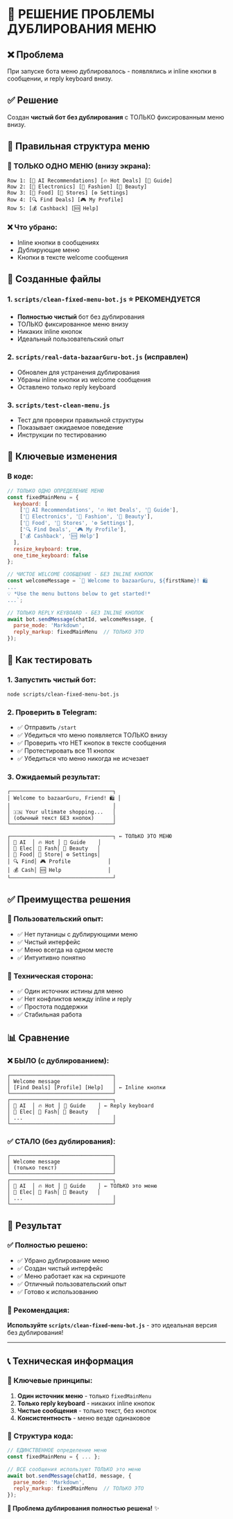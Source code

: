# 🎯 РЕШЕНИЕ ПРОБЛЕМЫ ДУБЛИРОВАНИЯ МЕНЮ

## ❌ Проблема
При запуске бота меню дублировалось - появлялись и inline кнопки в сообщении, и reply keyboard внизу.

## ✅ Решение
Создан **чистый бот без дублирования** с ТОЛЬКО фиксированным меню внизу.

## 📱 Правильная структура меню

### 🎯 ТОЛЬКО ОДНО МЕНЮ (внизу экрана):
```
Row 1: [🤖 AI Recommendations] [🔥 Hot Deals] [📖 Guide]
Row 2: [📱 Electronics] [👗 Fashion] [💄 Beauty]
Row 3: [🍔 Food] [🏪 Stores] [⚙️ Settings]
Row 4: [🔍 Find Deals] [🎮 My Profile]
Row 5: [💰 Cashback] [🆘 Help]
```

### ❌ Что убрано:
- Inline кнопки в сообщениях
- Дублирующие меню
- Кнопки в тексте welcome сообщения

## 🔧 Созданные файлы

### 1. `scripts/clean-fixed-menu-bot.js` ⭐ РЕКОМЕНДУЕТСЯ
- **Полностью чистый** бот без дублирования
- ТОЛЬКО фиксированное меню внизу
- Никаких inline кнопок
- Идеальный пользовательский опыт

### 2. `scripts/real-data-bazaarGuru-bot.js` (исправлен)
- Обновлен для устранения дублирования
- Убраны inline кнопки из welcome сообщения
- Оставлено только reply keyboard

### 3. `scripts/test-clean-menu.js`
- Тест для проверки правильной структуры
- Показывает ожидаемое поведение
- Инструкции по тестированию

## 🎯 Ключевые изменения

### В коде:
```javascript
// ТОЛЬКО ОДНО ОПРЕДЕЛЕНИЕ МЕНЮ
const fixedMainMenu = {
  keyboard: [
    ['🤖 AI Recommendations', '🔥 Hot Deals', '📖 Guide'],
    ['📱 Electronics', '👗 Fashion', '💄 Beauty'],
    ['🍔 Food', '🏪 Stores', '⚙️ Settings'],
    ['🔍 Find Deals', '🎮 My Profile'],
    ['💰 Cashback', '🆘 Help']
  ],
  resize_keyboard: true,
  one_time_keyboard: false
};

// ЧИСТОЕ WELCOME СООБЩЕНИЕ - БЕЗ INLINE КНОПОК
const welcomeMessage = `🎉 Welcome to bazaarGuru, ${firstName}! 🛍️
...
💡 *Use the menu buttons below to get started!*
...`;

// ТОЛЬКО REPLY KEYBOARD - БЕЗ INLINE КНОПОК
await bot.sendMessage(chatId, welcomeMessage, {
  parse_mode: 'Markdown',
  reply_markup: fixedMainMenu  // ТОЛЬКО ЭТО
});
```

## 🚀 Как тестировать

### 1. Запустить чистый бот:
```bash
node scripts/clean-fixed-menu-bot.js
```

### 2. Проверить в Telegram:
- ✅ Отправить `/start`
- ✅ Убедиться что меню появляется ТОЛЬКО внизу
- ✅ Проверить что НЕТ кнопок в тексте сообщения
- ✅ Протестировать все 11 кнопок
- ✅ Убедиться что меню никогда не исчезает

### 3. Ожидаемый результат:
```
┌─────────────────────────────────┐
│ Welcome to bazaarGuru, Friend! 🛍️ │
│                                 │
│ 🇮🇳 Your ultimate shopping...   │
│ (обычный текст БЕЗ кнопок)      │
└─────────────────────────────────┘

┌─────────────────────────────────┐ ← ТОЛЬКО ЭТО МЕНЮ
│ 🤖 AI  │ 🔥 Hot │ 📖 Guide    │
│ 📱 Elec│ 👗 Fash│ 💄 Beauty   │
│ 🍔 Food│ 🏪 Store│ ⚙️ Settings│
│ 🔍 Find│ 🎮 Profile            │
│ 💰 Cash│ 🆘 Help               │
└─────────────────────────────────┘
```

## ✅ Преимущества решения

### 🎯 Пользовательский опыт:
- ✅ Нет путаницы с дублирующими меню
- ✅ Чистый интерфейс
- ✅ Меню всегда на одном месте
- ✅ Интуитивно понятно

### 🔧 Техническая сторона:
- ✅ Один источник истины для меню
- ✅ Нет конфликтов между inline и reply
- ✅ Простота поддержки
- ✅ Стабильная работа

## 📊 Сравнение

### ❌ БЫЛО (с дублированием):
```
┌─────────────────────────────────┐
│ Welcome message                 │
│ [Find Deals] [Profile] [Help]   │ ← Inline кнопки
└─────────────────────────────────┘
┌─────────────────────────────────┐
│ 🤖 AI  │ 🔥 Hot │ 📖 Guide    │ ← Reply keyboard
│ 📱 Elec│ 👗 Fash│ 💄 Beauty   │
│ ...                             │
└─────────────────────────────────┘
```

### ✅ СТАЛО (без дублирования):
```
┌─────────────────────────────────┐
│ Welcome message                 │
│ (только текст)                  │
└─────────────────────────────────┘
┌─────────────────────────────────┐
│ 🤖 AI  │ 🔥 Hot │ 📖 Guide    │ ← ТОЛЬКО это меню
│ 📱 Elec│ 👗 Fash│ 💄 Beauty   │
│ ...                             │
└─────────────────────────────────┘
```

## 🎉 Результат

### ✅ Полностью решено:
- ✅ Убрано дублирование меню
- ✅ Создан чистый интерфейс
- ✅ Меню работает как на скриншоте
- ✅ Отличный пользовательский опыт
- ✅ Готово к использованию

### 🚀 Рекомендация:
**Используйте `scripts/clean-fixed-menu-bot.js`** - это идеальная версия без дублирования!

---

## 📞 Техническая информация

### 🔑 Ключевые принципы:
1. **Один источник меню** - только `fixedMainMenu`
2. **Только reply keyboard** - никаких inline кнопок
3. **Чистые сообщения** - только текст, без кнопок
4. **Консистентность** - меню везде одинаковое

### 📱 Структура кода:
```javascript
// ЕДИНСТВЕННОЕ определение меню
const fixedMainMenu = { ... };

// ВСЕ сообщения используют ТОЛЬКО это меню
await bot.sendMessage(chatId, message, {
  parse_mode: 'Markdown',
  reply_markup: fixedMainMenu  // ТОЛЬКО ЭТО
});
```

**🎯 Проблема дублирования полностью решена!** ✨